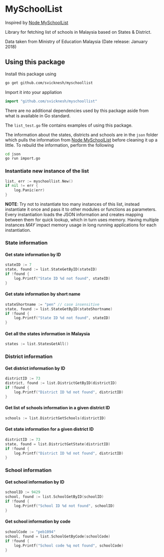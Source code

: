 # MySchoolList

Inspired by [Node MySchoolList](https://github.com/apitlekays/MySchoolList)

Library for fetching list of schools in Malaysia based on States & District.

Data taken from Ministry of Education Malaysia (Date release: January 2018)

## Using this package

Install this package using 

```bash
go get github.com/svicknesh/myschoollist
```

Import it into your appliation

```go
import "github.com/svicknesh/myschoollist"
```

There are no additional dependencies used by this package aside from what is available in Go standard.

The `list_test.go` file contains examples of using this package. 

The information about the states, districts and schools are in the `json` folder which pulls the information from [Node MySchoolList](https://github.com/apitlekays/MySchoolList) before cleaning it up a little. To rebuild the information, perform the following

```bash
cd json
go run import.go
```


### Instantiate new instance of the list

```go
list, err := myschoollist.New()
if nil != err {
    log.Panic(err)
}
```

**NOTE**: Try not to instantiate too many instances of this list, instead instantiate it once and pass it to other modules or functions as parameters. Every instantiation loads the JSON information and creates mapping between them for quick lookup, which in turn uses memory. Having multiple instances *MAY* impact memory usage in long running applications for each instantiation.


### State information

#### Get state information by ID

```go
stateID := 7
state, found := list.StateGetByID(stateID)
if !found {
    log.Printf("State ID %d not found", stateID)
}
```

#### Get state information by short name

```go
stateShortname := "pen" // case insensitive
state, found := list.StateGetByID(stateShortname)
if !found {
    log.Printf("State ID %d not found", stateID)
}
```

#### Get all the states information in Malaysia

```go
states := list.StatesGetAll()
```


### District information

#### Get district information by ID

```go
districtID := 73
district, found := list.DistrictGetByID(districtID)
if !found {
    log.Printf("District ID %d not found", districtID)
}
```

#### Get list of schools information in a given district ID

```go
schools := list.DistrictGetSchools(districtID)
```

#### Get state information for a given district ID

```go
districtID := 73
state, found = list.DistrictGetState(districtID)
if !found {
    log.Printf("District ID %d not found", districtID)
}
```

### School information

#### Get school information by ID

```go
schoolID := 9429
school, found := list.SchoolGetByID(schoolID)
if !found {
    log.Printf("School ID %d not found", schoolID)
}
```

#### Get school information by code

```go
schoolCode := "peb1094"
school, found = list.SchoolGetByCode(schoolCode)
if !found {
    log.Printf("School code %q not found", schoolCode)
}
```

